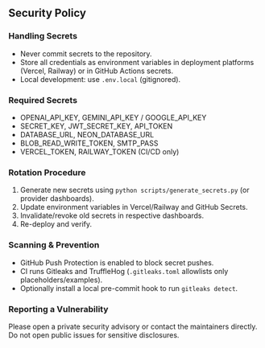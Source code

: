 ## Security Policy

### Handling Secrets
- Never commit secrets to the repository.
- Store all credentials as environment variables in deployment platforms (Vercel, Railway) or in GitHub Actions secrets.
- Local development: use `.env.local` (gitignored).

### Required Secrets
- OPENAI_API_KEY, GEMINI_API_KEY / GOOGLE_API_KEY
- SECRET_KEY, JWT_SECRET_KEY, API_TOKEN
- DATABASE_URL, NEON_DATABASE_URL
- BLOB_READ_WRITE_TOKEN, SMTP_PASS
- VERCEL_TOKEN, RAILWAY_TOKEN (CI/CD only)

### Rotation Procedure
1. Generate new secrets using `python scripts/generate_secrets.py` (or provider dashboards).
2. Update environment variables in Vercel/Railway and GitHub Secrets.
3. Invalidate/revoke old secrets in respective dashboards.
4. Re-deploy and verify.

### Scanning & Prevention
- GitHub Push Protection is enabled to block secret pushes.
- CI runs Gitleaks and TruffleHog (`.gitleaks.toml` allowlists only placeholders/examples).
- Optionally install a local pre-commit hook to run `gitleaks detect`.

### Reporting a Vulnerability
Please open a private security advisory or contact the maintainers directly. Do not open public issues for sensitive disclosures.

